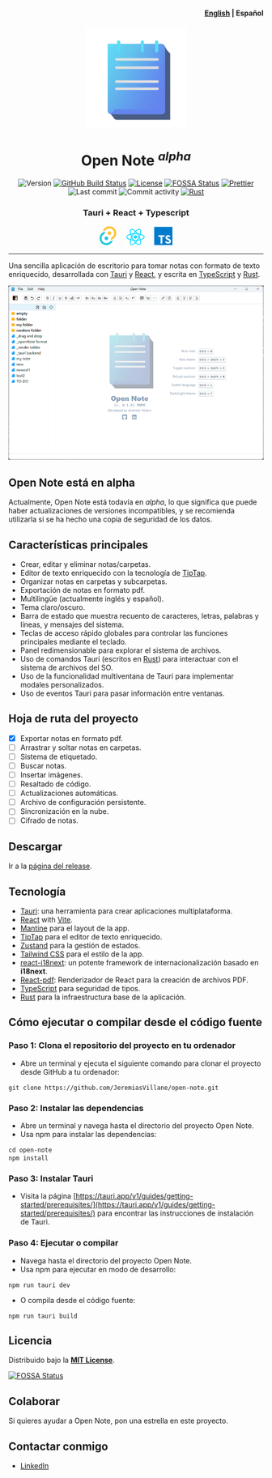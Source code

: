 <h4 align="right"><a href="./README.md">English</a> | <strong>Español</strong></h4>

<div align="center">
<img alt="Open Note" src="./public/open-note.png" width="200" />

<h1 align="center">Open Note <sup><em>alpha</em></sup></h1>

![Version](https://img.shields.io/github/package-json/v/jeremiasvillane/open-note.svg)
<a href="https://github.com/jeremiasvillane/open-note/releases/latest"><img src="https://github.com/jeremiasvillane/open-note/actions/workflows/release.yml/badge.svg" alt="GitHub Build Status" /></a>
[![License](https://badgen.net/github/license/jeremiasvillane/open-note)](https://github.com/jeremiasvillane/open-note/blob/main/LICENSE)
[![FOSSA Status](https://app.fossa.com/api/projects/git%2Bgithub.com%2FJeremiasVillane%2Fopen-note.svg?type=shield)](https://app.fossa.com/projects/git%2Bgithub.com%2FJeremiasVillane%2Fopen-note?ref=badge_shield)
[![Prettier](https://img.shields.io/badge/code_style-prettier-ff69b4.svg)](https://github.com/prettier/prettier)
![Last commit](https://badgen.net/github/last-commit/jeremiasvillane/open-note)
<img alt="Commit activity" src="https://img.shields.io/github/commit-activity/w/jeremiasvillane/open-note?color=%2346bd1b">
<a href="https://www.rust-lang.org/" target="__blank"><img alt="Rust" src="https://img.shields.io/badge/Rust-1.73.0-dea584"></a>

### Tauri + React + Typescript

<a href="https://tauri.app/" target="_blank" rel="noopener noreferrer"><img alt="Tauri" src="./public/tauri.svg" width="33" /></a>&nbsp; &nbsp; &nbsp;<a href="https://react.dev" target="_blank" rel="noopener noreferrer"><img alt="React" src="./public/react.svg" width="36" /></a>&nbsp; &nbsp; &nbsp;<a href="https://www.typescriptlang.org/" target="_blank" rel="noopener noreferrer"><img alt="TypeScript" src="./public/typescript.svg" width="36" /></a>

</div>

---

Una sencilla aplicación de escritorio para tomar notas con formato de texto enriquecido, desarrollada con [Tauri](https://tauri.app/) y [React](https://react.dev/), y escrita en [TypeScript](https://www.typescriptlang.org/) y [Rust](https://www.rust-lang.org/).

<div align="center"><img src="./public/open-note-screens.gif" alt="Open Note screen capture" width="555" /></div>

## Open Note está en alpha

Actualmente, Open Note está todavía en _alpha_, lo que significa que puede haber actualizaciones de versiones incompatibles, y se recomienda utilizarla si se ha hecho una copia de seguridad de los datos.

## Características principales

- Crear, editar y eliminar notas/carpetas.
- Editor de texto enriquecido con la tecnología de [TipTap](https://tiptap.dev/).
- Organizar notas en carpetas y subcarpetas.
- Exportación de notas en formato pdf.
- Multilingüe (actualmente inglés y español).
- Tema claro/oscuro.
- Barra de estado que muestra recuento de caracteres, letras, palabras y líneas, y mensajes del sistema.
- Teclas de acceso rápido globales para controlar las funciones principales mediante el teclado.
- Panel redimensionable para explorar el sistema de archivos.
- Uso de comandos Tauri (escritos en [Rust](https://www.rust-lang.org/)) para interactuar con el sistema de archivos del SO.
- Uso de la funcionalidad multiventana de Tauri para implementar modales personalizados.
- Uso de eventos Tauri para pasar información entre ventanas.

## Hoja de ruta del proyecto

- [x] Exportar notas en formato pdf.
- [ ] Arrastrar y soltar notas en carpetas.
- [ ] Sistema de etiquetado.
- [ ] Buscar notas.
- [ ] Insertar imágenes.
- [ ] Resaltado de código.
- [ ] Actualizaciones automáticas.
- [ ] Archivo de configuración persistente.
- [ ] Sincronización en la nube.
- [ ] Cifrado de notas.

## Descargar

Ir a la [página del release](https://github.com/JeremiasVillane/open-note/releases/latest).

## Tecnología

- [Tauri](https://tauri.app/): una herramienta para crear aplicaciones multiplataforma.
- [React](https://react.dev/) with [Vite](https://github.com/vitejs/vite).
- [Mantine](https://mantine.dev/) para el layout de la app.
- [TipTap](https://tiptap.dev/) para el editor de texto enriquecido.
- [Zustand](https://docs.pmnd.rs/zustand/getting-started/introduction) para la gestión de estados.
- [Tailwind CSS](https://tailwindcss.com/) para el estilo de la app.
- [react-i18next](https://react.i18next.com/): un potente framework de internacionalización basado en <strong>i18next</strong>.
- [React-pdf](https://react-pdf.org/): Renderizador de React para la creación de archivos PDF.
- [TypeScript](https://www.typescriptlang.org/) para seguridad de tipos.
- [Rust](https://www.rust-lang.org/) para la infraestructura base de la aplicación.

## Cómo ejecutar o compilar desde el código fuente

### Paso 1: Clona el repositorio del proyecto en tu ordenador

- Abre un terminal y ejecuta el siguiente comando para clonar el proyecto desde GitHub a tu ordenador:

```
git clone https://github.com/JeremiasVillane/open-note.git
```

### Paso 2: Instalar las dependencias

- Abre un terminal y navega hasta el directorio del proyecto Open Note.
- Usa npm para instalar las dependencias:

```
cd open-note
npm install
```

### Paso 3: Instalar Tauri

- Visita la página [https://tauri.app/v1/guides/getting-started/prerequisites/](https://tauri.app/v1/guides/getting-started/prerequisites/) para encontrar las instrucciones de instalación de Tauri.

### Paso 4: Ejecutar o compilar

- Navega hasta el directorio del proyecto Open Note.
- Usa npm para ejecutar en modo de desarrollo:

```
npm run tauri dev
```

- O compila desde el código fuente:

```
npm run tauri build
```

## Licencia

Distribuido bajo la [**MIT License**](LICENSE).

[![FOSSA Status](https://app.fossa.com/api/projects/git%2Bgithub.com%2FJeremiasVillane%2Fopen-note.svg?type=large)](https://app.fossa.com/projects/git%2Bgithub.com%2FJeremiasVillane%2Fopen-note?ref=badge_large)

## Colaborar

Si quieres ayudar a Open Note, pon una estrella en este proyecto.

## Contactar conmigo

- [LinkedIn](https://snppr.vercel.app/2Vt7W2xMe)

